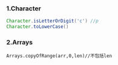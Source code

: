 ### 1.Character

```java
Character.isLetterOrDigit('c') //p
Character.toLowerCase()
```

### 2.Arrays

```
Arrays.copyOfRange(arr,0,len)//不包括len
```

